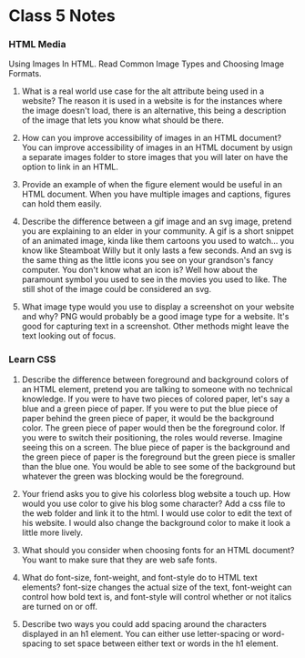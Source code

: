 # Class 5 Notes

### HTML Media
Using Images In HTML. Read Common Image Types and Choosing Image Formats.

1. What is a real world use case for the alt attribute being used in a website?
The reason it is used in a website is for the instances where the image doesn't load, there is an alternative, this being a description of the image that lets you know what should be there.

2. How can you improve accessibility of images in an HTML document?
You can improve accessibility of images in an HTML document by usign a separate images folder to store images that you will later on have the option to link in an HTML.

3. Provide an example of when the figure element would be useful in an HTML document.
When you have multiple images and captions, figures can hold them easily.

4. Describe the difference between a gif image and an svg image, pretend you are explaining to an elder in your community.
A gif is a short snippet of an animated image, kinda like them cartoons you used to watch... you know like Steamboat Willy but it only lasts a few seconds. And an svg is the same thing as the little icons you see on your grandson's fancy computer. You don't know what an icon is? Well how about the paramount symbol you used to see in the movies you used to like. The still shot of the image could be considered an svg.

5. What image type would you use to display a screenshot on your website and why?
PNG would probably be a good image type for a website. It's good for capturing text in a screenshot. Other methods might leave the text looking out of focus.

### Learn CSS

1. Describe the difference between foreground and background colors of an HTML element, pretend you are talking to someone with no technical knowledge.
If you were to have two pieces of colored paper, let's say a blue and a green piece of paper. If you were to put the blue piece of paper behind the green piece of paper, it would be the background color. The green piece of paper would then be the foreground color. If you were to switch their positioning, the roles would reverse. Imagine seeing this on a screen. The blue piece of paper is the background and the green piece of paper is the foreground but the green piece is smaller than the blue one. You would be able to see some of the background but whatever the green was blocking would be the foreground.

2. Your friend asks you to give his colorless blog website a touch up. How would you use color to give his blog some character?
Add a css file to the web folder and link it to the html. I would use color to edit the text of his website. I would also change the background color to make it look a little more lively.

3. What should you consider when choosing fonts for an HTML document?
You want to make sure that they are web safe fonts.

4. What do font-size, font-weight, and font-style do to HTML text elements?
font-size changes the actual size of the text, font-weight can control how bold text is, and font-style will control whether or not italics are turned on or off.

5. Describe two ways you could add spacing around the characters displayed in an h1 element.
You can either use letter-spacing or word-spacing to set space between either text or words in the h1 element.